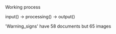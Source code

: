Working process

input() -> processing() -> output()

'Warning_signs' have 58 documents but 65 images